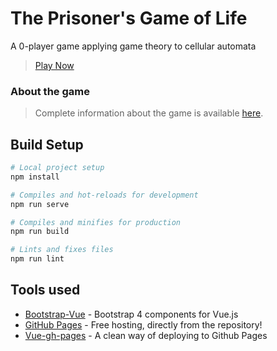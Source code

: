 # The Prisoner's Game of Life
A 0-player game applying game theory to cellular automata
> [Play Now](https://asakasamo.github.io/prisoners-game-of-life)

### About the game
> Complete information about the game is available [here](https://asakasamo.github.io/prisoners-game-of-life/#/learn).

## Build Setup
``` bash
# Local project setup
npm install

# Compiles and hot-reloads for development
npm run serve

# Compiles and minifies for production
npm run build

# Lints and fixes files
npm run lint
```

## Tools used
- [Bootstrap-Vue](https://bootstrap-vue.js.org/) - Bootstrap 4 components for Vue.js
- [GitHub Pages](https://pages.github.com) - Free hosting, directly from the repository!
- [Vue-gh-pages](https://www.npmjs.com/package/vue-gh-pages) - A clean way of deploying to Github Pages
